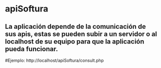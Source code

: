 # apiSoftura

## La aplicación depende de la comunicación de sus apis, estas se pueden subir a un servidor o al localhost de su equipo para que la aplicación pueda funcionar.

#Ejemplo: http://localhost/apiSoftura/consult.php
